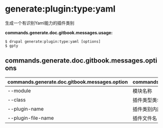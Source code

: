 # generate:plugin:type:yaml
生成一个有识别Yaml能力的插件类别

**commands.generate.doc.gitbook.messages.usage:**
```
$ drupal generate:plugin:type:yaml [options]
$ gpty  
```

## commands.generate.doc.gitbook.messages.options
commands.generate.doc.gitbook.messages.option | commands.generate.doc.gitbook.messages.details
-------|-------------
--module | 模块名称
--class | 插件类型类名
--plugin-name | 插件类别内部机读名称
--plugin-file-name | 插件文件名
